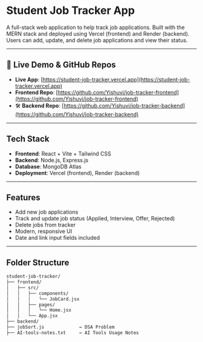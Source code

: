 #  Student Job Tracker App

A full-stack web application to help track job applications. Built with the MERN stack and deployed using Vercel (frontend) and Render (backend). Users can add, update, and delete job applications and view their status.

---

## 🔗 Live Demo & GitHub Repos

-  **Live App**: [https://student-job-tracker.vercel.app](https://student-job-tracker.vercel.app)
-  **Frontend Repo**: [https://github.com/Yishuvi/job-tracker-frontend](https://github.com/Yishuvi/job-tracker-frontend)
- 🛠 **Backend Repo**: [https://github.com/Yishuvi/job-tracker-backend](https://github.com/Yishuvi/job-tracker-backend)

---

##  Tech Stack

- **Frontend**: React + Vite + Tailwind CSS
- **Backend**: Node.js, Express.js
- **Database**: MongoDB Atlas
- **Deployment**: Vercel (frontend), Render (backend)

---

## Features

- Add new job applications
- Track and update job status (Applied, Interview, Offer, Rejected)
- Delete jobs from tracker
- Modern, responsive UI
- Date and link input fields included

---

##  Folder Structure

```txt
student-job-tracker/
├── frontend/
│   ├── src/
│   │   ├── components/
│   │   │   └── JobCard.jsx
│   │   ├── pages/
│   │   │   └── Home.jsx
│   │   └── App.jsx
├── backend/
├── jobSort.js             ← DSA Problem
├── AI-tools-notes.txt     ← AI Tools Usage Notes
